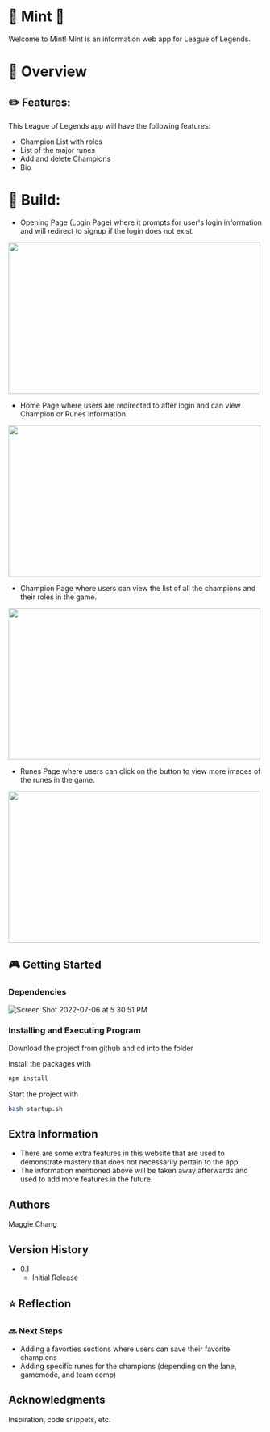 # 🌱 Mint 🌱

Welcome to Mint! Mint is an information web app for League of Legends.

# 📌 Overview 

## ✏️ Features:
This League of Legends app will have the following features: 
* Champion List with roles
* List of the major runes
* Add and delete Champions
* Bio

# 🔨 Build:
* Opening Page (Login Page) where it prompts for user's login information and will redirect to signup if the login does not exist.
<img src="https://user-images.githubusercontent.com/107203082/177646191-72a52921-4d79-4a71-acb7-3be56486ef84.png" width="500" height="300">

* Home Page where users are redirected to after login and can view Champion or Runes information. 
<img src="https://user-images.githubusercontent.com/107203082/177646324-359df3de-36d8-4d70-8db3-be591cfa665b.png" width="500" height="300">

* Champion Page where users can view the list of all the champions and their roles in the game.
<img src="https://user-images.githubusercontent.com/107203082/177646577-b246c05c-e01b-4456-ab28-310b92d719bb.png" width="500" height="300">

* Runes Page where users can click on the button to view more images of the runes in the game.
<img src="https://user-images.githubusercontent.com/107203082/177646732-d02d19fa-56e4-4450-beda-bf73073af4fd.png" width="500" height="300">

## 🎮 Getting Started

### Dependencies
![Screen Shot 2022-07-06 at 5 30 51 PM](https://user-images.githubusercontent.com/107203082/177646961-145c33ab-73d1-464e-887c-179f4bec64d1.png)

### Installing and Executing Program

Download the project from github and cd into the folder

Install the packages with
``` bash
npm install
```
Start the project with
``` bash
bash startup.sh
```
## Extra Information

* There are some extra features in this website that are used to demonstrate mastery that does not necessarily pertain to the app.
* The information mentioned above will be taken away afterwards and used to add more features in the future. 

## Authors

Maggie Chang


## Version History

* 0.1
    * Initial Release

## ⭐ Reflection
### 🔜 Next Steps
* Adding a favorties sections where users can save their favorite champions
* Adding specific runes for the champions (depending on the lane, gamemode, and team comp)

## Acknowledgments

Inspiration, code snippets, etc.

